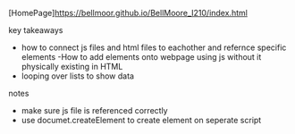 
[HomePage]https://bellmoor.github.io/BellMoore_I210/index.html


key takeaways
- how to connect js files and html files to eachother and refernce specific elements
-How to add elements onto webpage using js without it physically existing in HTML
- looping over lists to show data

notes
- make sure js file is referenced correctly
- use documet.createElement to create element on seperate script